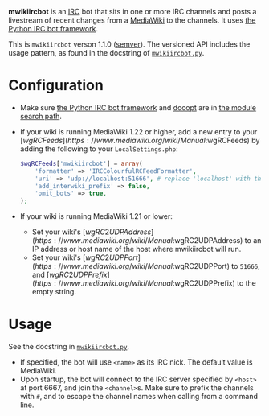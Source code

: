 **mwikiircbot** is an [IRC][] bot that sits in one or more IRC channels and posts a livestream of recent changes from a [MediaWiki][] to the channels. It uses [the Python IRC bot framework][PythonIRCBotFramework].

This is `mwikiircbot` verson 1.1.0 ([semver][Semver]). The versioned API includes the usage pattern, as found in the docstring of [`mwikiircbot.py`](mwikiircbot.py).

Configuration
=============

*   Make sure [the Python IRC bot framework][PythonIRCBotFramework] and [docopt][Docopt] are in [the module search path][Pythonpath].
*   If your wiki is running MediaWiki 1.22 or higher, add a new entry to your [$wgRCFeeds](https://www.mediawiki.org/wiki/Manual:$wgRCFeeds) by adding the following to your `LocalSettings.php`:
    
    ```php
    $wgRCFeeds['mwikiircbot'] = array(
        'formatter' => 'IRCColourfulRCFeedFormatter',
        'uri' => 'udp://localhost:51666', # replace 'localhost' with the hostname where mwikiircbot will run
        'add_interwiki_prefix' => false,
        'omit_bots' => true,
    );
    ```
*   If your wiki is running MediaWiki 1.21 or lower:
    *   Set your wiki's [$wgRC2UDPAddress](https://www.mediawiki.org/wiki/Manual:$wgRC2UDPAddress) to an IP address or host name of the host where mwikiircbot will run.
    *   Set your wiki's [$wgRC2UDPPort](https://www.mediawiki.org/wiki/Manual:$wgRC2UDPPort) to `51666`, and [$wgRC2UDPPrefix](https://www.mediawiki.org/wiki/Manual:$wgRC2UDPPrefix) to the empty string.

Usage
=====

See the docstring in [`mwikiircbot.py`](mwikiircbot.py).

*   If specified, the bot will use `<name>` as its IRC nick. The default value is MediaWiki.
*   Upon startup, the bot will connect to the IRC server specified by `<host>` at port 6667, and join the `<channel>`s. Make sure to prefix the channels with `#`, and to escape the channel names when calling from a command line.

[Docopt]: https://docopt.org/ (docopt)
[IRC]: http://en.wikipedia.org/wiki/Internet_Relay_Chat (Wikipedia: Internet Relay Chat)
[MediaWiki]: http://www.mediawiki.org/wiki/MediaWiki (MediaWikiWiki: MediaWiki)
[PythonIRCBotFramework]: https://github.com/Fenhl/Python-IRC-Bot-Framework (github: Fenhl/Python-IRC-Bot-Framework)
[Pythonpath]: http://docs.python.org/3.3/tutorial/modules.html#the-module-search-path (Python 3.3 documentation: Modules: More on Modules: The Module Search Path)
[Semver]: http://semver.org/ (Semantic Versioning 2.0.0)
